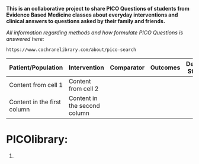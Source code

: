 **This is an collaborative project to share  PICO Questions of students from Evidence Based Medicine classes about everyday interventions and clinical answers to questions asked by their family and friends.**

_All information regarding methods and how formulate PICO Questions is answered here:_

```
https://www.cochranelibrary.com/about/pico-search
```
Patient/Population | Intervention | Comparator | Outcomes | Design Study
-------------------| ------------ | ---------- | -------- | -------------
Content from cell 1 | Content from cell 2
Content in the first column | Content in the second column

# PICOlibrary:

1. 
